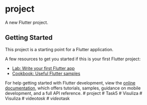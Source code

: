 # project

A new Flutter project.

## Getting Started

This project is a starting point for a Flutter application.

A few resources to get you started if this is your first Flutter project:

- [Lab: Write your first Flutter app](https://docs.flutter.dev/get-started/codelab)
- [Cookbook: Useful Flutter samples](https://docs.flutter.dev/cookbook)

For help getting started with Flutter development, view the
[online documentation](https://docs.flutter.dev/), which offers tutorials,
samples, guidance on mobile development, and a full API reference.
#   p r o j e c t  
 #   T a s k 5  
 #   V i s u l i z a  
 #   V i s u l i z a  
 #   v i d e o _ t a s k  
 #   v i d e o _ t a s k  
 